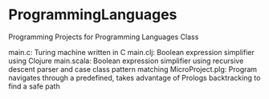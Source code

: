 # ProgrammingLanguages
Programming Projects for Programming Languages Class

main.c: Turing machine written in C
main.clj: Boolean expression simplifier using Clojure
main.scala: Boolean expression simplifier using recursive descent parser and case class pattern matching
MicroProject.plg: Program navigates through a predefined, takes advantage of Prologs backtracking to find a safe path 
